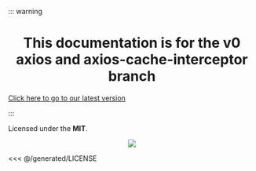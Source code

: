 ::: warning

<h1 align="center">This documentation is for the v0 axios and axios-cache-interceptor branch</h1>

[Click here to go to our latest version](https://axios-cache-interceptor.js.org/)

:::

Licensed under the **MIT**.

<p align="center">
  <a
    href="https://app.fossa.com/projects/git%2Bgithub.com%2Farthurfiorette%2Faxios-cache-interceptor?ref=badge_large"
    alt="FOSSA Status"
    ><img
      src="https://app.fossa.com/api/projects/git%2Bgithub.com%2Farthurfiorette%2Faxios-cache-interceptor.svg?type=large"
  /></a>
</p>

<<< @/generated/LICENSE
